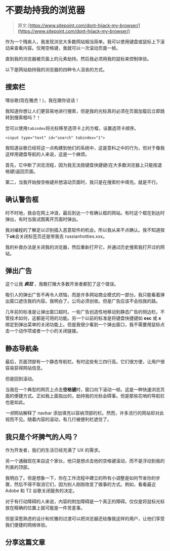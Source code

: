 # 不要劫持我的浏览器

> 原文:[https://www.sitepoint.com/dont-hijack-my-browser/](https://www.sitepoint.com/dont-hijack-my-browser/)

作为一个残疾人，我发现浏览大多数网站相当简单。我可以使用键盘或鼠标上下滚动来查看内容。仅用空格键，我就可以一次滚动页面一帧。

直到我的浏览器被页面上的元素劫持。然后我必须用我的鼠标来控制体验。

以下是网站劫持我的浏览器的四种令人沮丧的方式。

## 搜索栏

嘿谷歌(现在雅虎！)，我在跟你说话！

我知道你想让人们更容易地进行搜索，但是我的光标真的必须在页面加载后立即跳转到搜索框吗？！

您可以使用`tabindex`将光标移至选项卡上的方框，设置选项卡顺序。

`<input type="text" id="search" tabindex="1">`

我知道谷歌已经将这一点构建到他们的系统中，这是意料之中的行为，但对于像我这样用键盘导航的人来说，这是一个麻烦。

首先，它中断了浏览流程，因为我无法按键盘快捷键(在大多数浏览器上只能按退格键)返回页面。

第二，当我开始按空格键并想滚动页面时，我只是在搜索栏中填充。就是不行。

## 确认警告框

时不时地，我会在网上冲浪，最后到达一个有确认框的网站。有时这个框在到达时弹出，有时当我试图离开页面时弹出。

我对编程的了解足以识别插入恶意软件的机会。所以我从来不点确认。我不知道按下**ok**会关闭标签页还是带我去 russianhotties.xxx。

我的补救办法是关闭我的浏览器，然后重新打开它，并通过历史搜索我打开过的网站。

## 弹出广告

这个让我 ***疯狂*** ，我敢打赌大多数开发者都犯了这个错误。

吸引人的弹出广告不再令人烦恼，而是许多网站商业模式的一部分。我只能看着弹出窗口遮住我的内容。我明白了。公司必须创收。但是广告应该不会挡我的路。

几年前的标准是让弹出窗口超时。一些广告创造性地移动到静态广告的侧边栏。不管技术如何，这都是可用的功能。另一个以前的标准是将键盘快捷键如 **esc** 或 **x** 绑定到弹出菜单的关闭功能上。但是我很少看到一个弹出窗口，我不需要用鼠标点击一个动作项或者一个小的关闭链接。

## 静态导航条

最后，页面顶部有一个静态导航栏。有时这些有三四行高。它们很方便，让用户很容易获得网站信息。

但是回到滚动。

当我在一个典型的网页上点击**空格键**时，窗口向下滚动一帧。这是一种快速浏览页面的便捷方式。正如我上面指出的，劫持我的光标会碍事。但是那些花哨的导航栏也是如此。

*一些*网站解释了 navbar 添加填充以容纳顶部的栏。然而，许多流行的网站却对此视而不见。随着内容的滚动，有几行被便利栏遮住了。

## 我只是个坏脾气的人吗？

作为开发者，我们的生活已经充满了 UX 的需求。

另一个通融现在来自这个家伙，他只是想点击他的空格键滚动，而不是浮动到我的列表的顶部。

我明白了。但是想象一下，你在工作流程中建立的所有小调整是如何节省你的步骤，然后不得不取消它们，因为别人刚刚改变了做事的方式。例如，看看最近 Adobe 和 T2 谷歌关闭服务的决定。

对于有行动障碍的人来说，内容的附加障碍是一个真正的障碍。仅仅是将鼠标光标放在精确的位置上就可能是一件苦差事。

但是深思熟虑的设计和优雅的过渡可以把浏览器还给像我这样的用户，让他们享受我们便捷的网络体验。

## 分享这篇文章